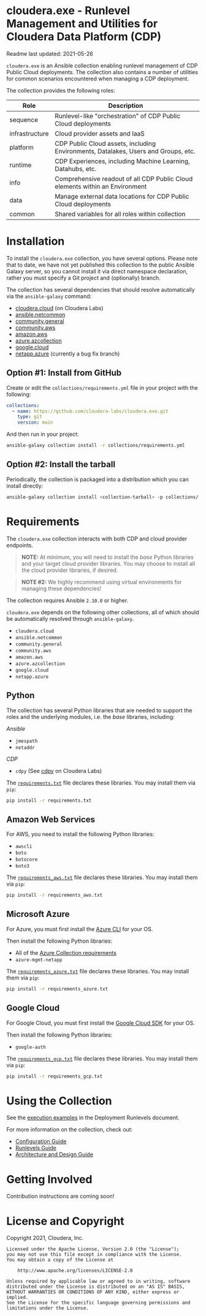 # cloudera.exe - Runlevel Management and Utilities for Cloudera Data Platform (CDP)

Readme last updated: 2021-05-26

`cloudera.exe` is an Ansible collection enabling runlevel management of CDP Public Cloud deployments. The collection also contains a number of utilities for common scenarios encountered when managing a CDP deployment.

The collection provides the following roles:

Role | Description
--- | ---
sequence | Runlevel-like "orchestration" of CDP Public Cloud deployments
infrastructure | Cloud provider assets and IaaS
platform | CDP Public Cloud assets, including Environments, Datalakes, Users and Groups, etc.
runtime | CDP Experiences, including Machine Learning, Datahubs, etc.
info | Comprehensive readout of all CDP Public Cloud elements within an Environment
data | Manage external data locations for CDP Public Cloud deployments
common | Shared variables for all roles within collection

# Installation

To install the `cloudera.exe` collection, you have several options. Please note that to date, we have not yet published this collection to the public Ansible Galaxy server, so you cannot install it via direct namespace declaration, rather you must specify a Git project and (optionally) branch.

The collection has several dependencies that should resolve automatically via the
`ansible-galaxy` command:
 
- [cloudera.cloud](https://github.com/cloudera-labs/cloudera.cloud.git) (on Cloudera Labs)
- [ansible.netcommon](https://github.com/ansible-collections/ansible.netcommon)
- [community.general](https://github.com/ansible-collections/community.general)
- [community.aws](https://github.com/ansible-collections/community.aws)
- [amazon.aws](https://github.com/ansible-collections/amazon.aws)
- [azure.azcollection](https://github.com/ansible-collections/azure)
- [google.cloud](https://github.com/ansible-collections/google.cloud)
- [netapp.azure](https://github.com/ansible-collections/netapp.git#ansible_collections/netapp/azure) (currently a bug fix branch)

## Option #1: Install from GitHub

Create or edit the `collections/requirements.yml` file in your project with the
following:

```yaml
collections:
  - name: https://github.com/cloudera-labs/cloudera.exe.git
    type: git
    version: main
```

And then run in your project:

```bash
ansible-galaxy collection install -r collections/requirements.yml
```

## Option #2: Install the tarball

Periodically, the collection is packaged into a distribution which you can
install directly:

```bash
ansible-galaxy collection install <collection-tarball> -p collections/
```

# Requirements

The `cloudera.exe` collection interacts with both CDP and cloud provider endpoints.

> **NOTE:** At minimum, you will need to install the *base* Python libraries and your target cloud provider libraries. You may choose to install all the cloud provider libraries, if desired.

> **NOTE #2:** We highly recommend using virtual environments for managing these dependencies!

The collection requires Ansible `2.10.0` or higher. 

`cloudera.exe` depends on the following other collections, all of which should be automatically resolved through `ansible-galaxy`.

+ `cloudera.cloud`
+ `ansible.netcommon`
+ `community.general`
+ `community.aws`
+ `amazon.aws`
+ `azure.azcollection`
+ `google.cloud`
+ `netapp.azure`

## Python

The collection has several Python libraries that are needed to support the roles and the underlying modules, i.e. the *base* libraries, including:

*Ansible*

+ `jmespath`
+ `netaddr`

*CDP*

+ `cdpy` (See [cdpy](https://github.com/cloudera-labs/cdpy) on Cloudera Labs)

The [`requirements.txt`](./requirements.txt) file declares these libraries. You may install them via `pip`:

```bash
pip install -r requirements.txt
```

## Amazon Web Services

For AWS, you need to install the following Python libraries:

+ `awscli`
+ `boto`
+ `botocore`
+ `boto3`

The [`requirements_aws.txt`](./requirements_aws.txt) file declares these libraries. You may install them via `pip`:

```bash
pip install -r requirements_aws.txt
```

## Microsoft Azure

For Azure, you must first install the [Azure CLI](https://docs.microsoft.com/en-us/cli/azure/install-azure-cli) for your OS.

Then install the following Python libraries:

+ All of the [Azure Collection requirements](https://raw.githubusercontent.com/ansible-collections/azure/dev/requirements-azure.txt)
+ `azure-mgmt-netapp`

The [`requirements_azure.txt`](./requirements_azure.txt) file declares these libraries. You may install them via `pip`:

```bash
pip install -r requirements_azure.txt
```

## Google Cloud

For Google Cloud, you must first install the [Google Cloud SDK](https://cloud.google.com/sdk/docs/install) for your OS.

Then install the following Python libraries:

+ `google-auth`

The [`requirements_gcp.txt`](./requirements_gcp.txt) file declares these libraries. You may install them via `pip`:

```bash
pip install -r requirements_gcp.txt
```

# Using the Collection

See the [execution examples](docs/runlevels.md#execution) in the Deployment Runlevels document.

For more information on the collection, check out:

+ [Configuration Guide](docs/configuration.md)
+ [Runlevels Guide](docs/runlevels.md)
+ [Architecture and Design Guide](docs/design.md)

# Getting Involved

Contribution instructions are coming soon!

# License and Copyright

Copyright 2021, Cloudera, Inc.

```
Licensed under the Apache License, Version 2.0 (the "License");
you may not use this file except in compliance with the License.
You may obtain a copy of the License at

    http://www.apache.org/licenses/LICENSE-2.0

Unless required by applicable law or agreed to in writing, software
distributed under the License is distributed on an "AS IS" BASIS,
WITHOUT WARRANTIES OR CONDITIONS OF ANY KIND, either express or implied.
See the License for the specific language governing permissions and
limitations under the License.
```
